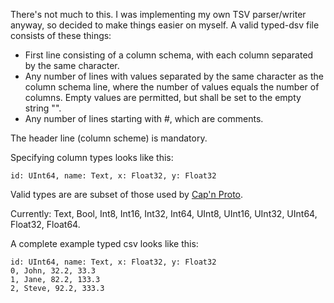 There's not much to this. I was implementing my own TSV parser/writer
anyway, so decided to make things easier on myself. A valid typed-dsv file
consists of these things:

* First line consisting of a column schema, with each column separated by the
  same character.
* Any number of lines with values separated by the same character as the column
  schema line, where the number of values equals the number of columns. Empty
  values are permitted, but shall be set to the empty string "".
* Any number of lines starting with #, which are comments.


The header line (column scheme) is mandatory.

Specifying column types looks like this:

```csv
id: UInt64, name: Text, x: Float32, y: Float32
```

Valid types are are subset of those used by
[Cap'n Proto](https://capnproto.org/language.html).

Currently: Text, Bool, Int8, Int16, Int32, Int64, UInt8, UInt16, UInt32, UInt64, Float32, Float64.

A complete example typed csv looks like this:
```csv
id: UInt64, name: Text, x: Float32, y: Float32
0, John, 32.2, 33.3
1, Jane, 82.2, 133.3
2, Steve, 92.2, 333.3
```
